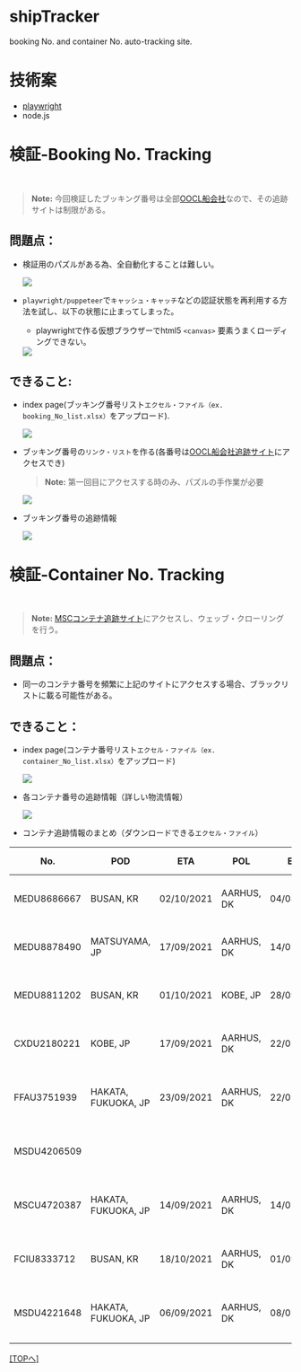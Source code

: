 # shipTracker
booking No. and container No. auto-tracking site.

# 技術案

* [playwright](https://github.com/microsoft/playwright)
* node.js

# 検証-Booking No. Tracking
<br>

> **Note:** 今回検証したブッキング番号は全部[OOCL船会社](https://www.oocl.com/jpn/Pages/default.aspx)なので、その追跡サイトは制限がある。

## 問題点：

* 検証用のパズルがある為、全自動化することは難しい。

  <img src='img/canvas_puzzel.PNG'>

* `playwright/puppeteer`で`キャッシュ・キャッチ`などの認証状態を再利用する方法を試し、以下の状態に止まってしまった。
  * playwrightで作る仮想ブラウザーでhtml5 `<canvas>` 要素うまくローディングできない。

  <img src='img/puzzel_loading.PNG'>

## できること:

* index page(ブッキング番号リスト`エクセル・ファイル（ex. booking_No_list.xlsx）`をアップロード).

  <img src='img/index_booking.png'>

* ブッキング番号の`リンク・リスト`を作る(各番号は[OOCL船会社追跡サイト](https://www.oocl.com/jpn/Pages/default.aspx)にアクセスでき)
  > **Note:** 第一回目にアクセスする時のみ、パズルの手作業が必要

  <img src='img/booking_No_list.png'>
  
* ブッキング番号の追跡情報  

  <img src='img/booking_No_info.png'>

# 検証-Container No. Tracking
<br>

> **Note:** [MSCコンテナ追跡サイト](https://www.msc.com/track-a-shipment?agencyPath=gbr)にアクセスし、ウェッブ・クローリングを行う。

## 問題点：

* 同一のコンテナ番号を頻繁に上記のサイトにアクセスする場合、ブラックリストに載る可能性がある。

## できること：

* index page(コンテナ番号リスト`エクセル・ファイル（ex. container_No_list.xlsx）`をアップロード)

  <img src='img/index_container.png'>
  
* 各コンテナ番号の追跡情報（詳しい物流情報）

  <img src='img/container_No_info.png'>

* コンテナ追跡情報のまとめ（ダウンロードできる`エクセル・ファイル`）

|No.|POD|ETA|POL|ETD|Latest Movement|
|---|---|---|---|---|---|
|MEDU8686667|BUSAN, KR|02/10/2021|AARHUS, DK|04/08/2021|BUSAN, KR - Estimated Time of Arrival - 02/10/2021|
|MEDU8878490|MATSUYAMA, JP|17/09/2021|AARHUS, DK|14/07/2021|MATSUYAMA, JP - Empty received at CY - 24/09/2021|
|MEDU8811202|BUSAN, KR|01/10/2021|KOBE, JP|28/09/2021|BUSAN, KR - Estimated Time of Arrival - 01/10/2021|
|CXDU2180221|KOBE, JP|17/09/2021|AARHUS, DK|22/07/2021|KOBE, JP - Empty received at CY - 28/09/2021|
|FFAU3751939|HAKATA, FUKUOKA, JP|23/09/2021|AARHUS, DK|22/07/2021|HAKATA, FUKUOKA, JP - Empty received at CY - 28/09/2021|
|MSDU4206509|||||BUSAN, KR - Full Intended Transshipment - 12/10/2021|
|MSCU4720387|HAKATA, FUKUOKA, JP|14/09/2021|AARHUS, DK|14/07/2021|HAKATA, FUKUOKA, JP - Empty received at CY - 21/09/2021|
|FCIU8333712|BUSAN, KR|18/10/2021|AARHUS, DK|01/09/2021|BUSAN, KR - Estimated Time of Arrival - 18/10/2021|
|MSDU4221648|HAKATA, FUKUOKA, JP|06/09/2021|AARHUS, DK|08/07/2021|HAKATA, FUKUOKA, JP - Empty received at CY - 21/09/2021|

[[TOPへ]](#shiptracker)
